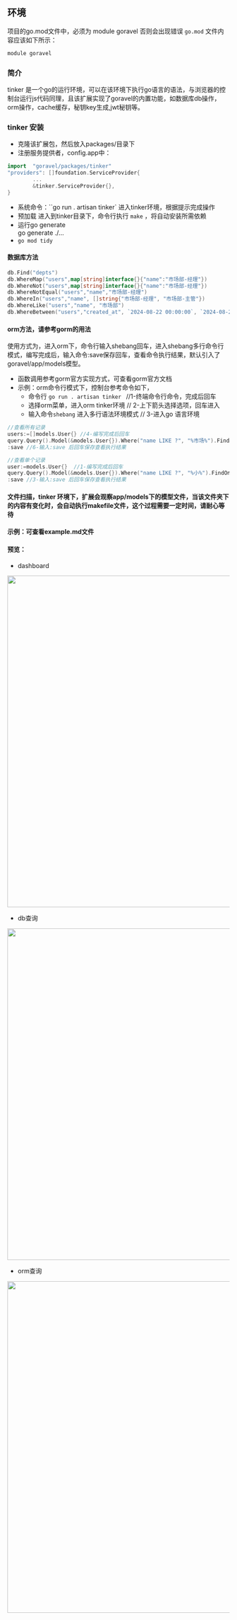 ## 环境
项目的go.mod文件中，必须为 module goravel 否则会出现错误
``go.mod`` 文件内容应该如下所示：
```go
module goravel
````

### 简介
tinker 是一个go的运行环境，可以在该环境下执行go语言的语法，与浏览器的控制台运行js代码同理，且该扩展实现了goravel的内置功能，如数据库db操作，orm操作，cache缓存，秘钥key生成,jwt秘钥等。

### tinker 安装
- 克隆该扩展包，然后放入packages/目录下
- 注册服务提供者，config.app中：
```go
import 	"goravel/packages/tinker"
"providers": []foundation.ServiceProvider{
	    ...
        &tinker.ServiceProvider{},
}
```
- 系统命令：``go run . artisan tinker` 进入tinker环境，根据提示完成操作  
- 预加载 
    进入到tinker目录下，命令行执行 ``make`` ，将自动安装所需依赖
- 运行go generate   
go generate ./... 
- ``go mod tidy``

#### 数据库方法
```go
db.Find("depts")
db.WhereMap("users",map[string]interface{}{"name":"市场部-经理"})
db.WhereNot("users",map[string]interface{}{"name":"市场部-经理"})
db.WhereNotEqual("users","name","市场部-经理")
db.WhereIn("users","name", []string{"市场部-经理", "市场部-主管"})
db.WhereLike("users","name", "市场部")
db.WhereBetween("users","created_at", `2024-08-22 00:00:00`, `2024-08-23 23:59:59`)
```
#### orm方法，请参考gorm的用法  
使用方式为，进入orm下，命令行输入shebang回车，进入shebang多行命令行模式，编写完成后，输入命令:save保存回车，查看命令执行结果，默认引入了goravel/app/models模型。 
- 函数调用参考gorm官方实现方式，可查看gorm官方文档
- 示例：orm命令行模式下，控制台参考命令如下，
  -  命令行 ``go run . artisan tinker `` //1-终端命令行命令，完成后回车
  - 选择orm菜单，进入orm tinker环境 // 2-上下箭头选择选项，回车进入
  - 输入命令``shebang`` 进入多行语法环境模式 // 3-进入go 语言环境
```go
//查看所有记录
users:=[]models.User{} //4-编写完成后回车
query.Query().Model(&models.User{}).Where("name LIKE ?", "%市场%").FindAll(&users) //5-编写完成后回车
:save //6-输入:save 后回车保存查看执行结果

//查看单个记录
user:=models.User{}  //1-编写完成后回车
query.Query().Model(&models.User{}).Where("name LIKE ?", "%小%").FindOne(&user) //2-编写完成后回车
:save //3-输入:save 后回车保存查看执行结果
```
#### 文件扫描，tinker 环境下，扩展会观察app/models下的模型文件，当该文件夹下的内容有变化时，会自动执行makefile文件，这个过程需要一定时间，请耐心等待

#### 示例：可查看example.md文件

#### 预览：
- dashboard
<p align="center">
  <img src="https://github.com/hulutech-web/tinker/blob/master/images/dashboard.png?raw=true" width="750" />
</p>

- db查询
<p align="center">
  <img src="https://github.com/hulutech-web/tinker/blob/master/images/db_query.png?raw=true" width="750" />
</p>

- orm查询
<p align="center">
  <img src="https://github.com/hulutech-web/tinker/blob/master/images/orm_query.png?raw=true" width="750" />
</p>
